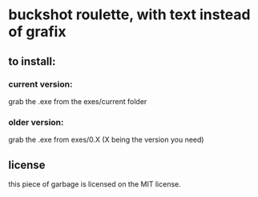 # buckshot roulette, with text instead of grafix
## to install:
### current version:
grab the .exe from the exes/current folder
### older version:
grab the .exe from exes/0.X (X being the version you need)
## license
this piece of garbage is licensed on the MIT license.
